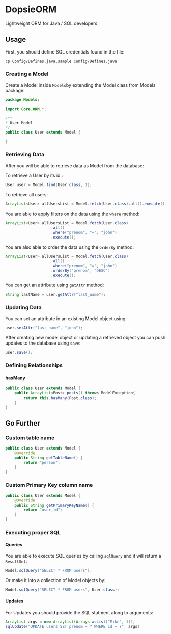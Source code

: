 # DopsieORM
Lightweight ORM for Java / SQL developers.

## Usage

First, you should define SQL credentials found in the file: 

```
cp Config/Defines.java.sample Config/Defines.java
```

### Creating a Model
Create a Model inside `Models`by extending the Model class from Models package:

```java
package Models;

import Core.ORM.*;

/**
* User Model
*/
public class User extends Model {

}
```

### Retrieving Data
After you will be able to retrieve data as Model from the database:

To retrieve a User by its id :

```java
User user = Model.find(User.class, 1);
```

To retrieve all users:

```java
ArrayList<User> allUsersList = Model.fetch(User.class).all().execute();
```

You are able to apply filters on the data using the `where` method:


```java
ArrayList<User> allUsersList = Model.fetch(User.class)
					.all()
					.where("prenom", "=", "john")
					.execute();
```

You are also able to order the data using the `orderBy` method:

```java
ArrayList<User> allUsersList = Model.fetch(User.class)
					.all()
					.where("prenom", "=", "john")
					.orderBy("prenom", "DESC")
					.execute();
```

You can get an attribute using `getAttr` method:

```java
String lastName = user.getAttr("last_name");
```

### Updating Data
You can set an attribute in an existing Model object using:

```java
user.setAttr("last_name", "john");
```

After creating new model object or updating a retrieved object you can push updates to the database using `save`:

```java
user.save();
```


### Defining Relationships


#### hasMany

```java
public class User extends Model {
    public ArrayList<Post> posts() throws ModelException{
        return this.hasMany(Post.class);
    }
}
```

## Go Further
### Custom table name

```java
public class User extends Model {
    @Override
    public String getTableName() {
        return "person";
    }
}

```
### Custom Primary Key column name

```java
public class User extends Model {
    @Override
    public String getPrimaryKeyName() {
        return "user_id";
    }
}
```


### Executing proper SQL
#### Queries
You are able to execute SQL queries by calling `sqlQuery` and it will return a `ResultSet`:

```java
Model.sqlQuery("SELECT * FROM users");
```

Or make it into a collection of Model objects by:

```java
Model.sqlQuery("SELECT * FROM users", User.class);
```
#### Updates
For Updates you should provide the SQL statment along to arguments:

```java
ArrayList args = new ArrayList(Arrays.asList("Mike", 1));
sqlUpdate("UPDATE users SET prenom = ? WHERE id = ?", args)
```














